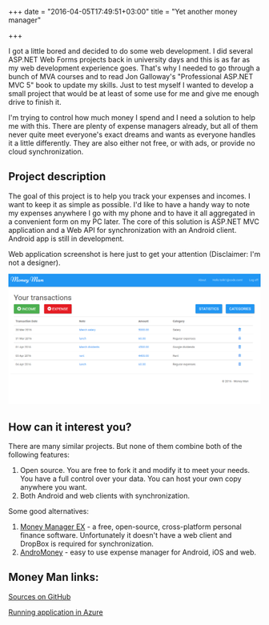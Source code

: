 +++
date = "2016-04-05T17:49:51+03:00"
title = "Yet another money manager"

+++

I got a little bored and decided to do some web development. I did several ASP.NET Web Forms projects back in university days and this is as far as my web development experience goes. That's why I needed to go through a bunch of MVA courses and to read Jon Galloway's "Professional ASP.NET MVC 5" book to update my skills. Just to test myself I wanted to develop a small project that would be at least of some use for me and give me enough drive to finish it.

<!--more-->

I'm trying to control how much money I spend and I need a solution to help me with this. There are plenty of expense managers already, but all of them never quite meet everyone's exact dreams and wants as everyone handles it a little differently. They are also either not free, or with ads, or provide no cloud synchronization. 

## Project description

The goal of this project is to help you track your expenses and incomes. I want to keep it as simple as possible. I'd like to have a handy way to note my expenses anywhere I go with my phone and to have it all aggregated in a convenient form on my PC later.
The core of this solution is ASP.NET MVC application and a Web API for synchronization with an Android client. Android app is still in development.

Web application screenshot is here just to get your attention (Disclaimer: I'm not a designer).

<div class="standardBorder" markdown="1">
	<img src="/images/moneyManScreen.PNG">
</div>
<p/>

## How can it interest you?

There are many similar projects. But none of them combine both of the following features:

1. Open source. You are free to fork it and modify it to meet your needs. You have a full control over your data. You can host your own copy anywhere you want.
2. Both Android and web clients with synchronization.

Some good alternatives:

1. [Money Manager EX](http://www.moneymanagerex.org) - a free, open-source, cross-platform personal finance software.  Unfortunately it doesn't have a web client and DropBox is required for synchronization.
2. [AndroMoney](https://web.andromoney.com) - easy to use expense manager for Android, iOS and web.

## Money Man links:

[Sources on GitHub](https://github.com/tolikcode/MoneyMan)

[Running application in Azure](http://moneyman.azurewebsites.net/)